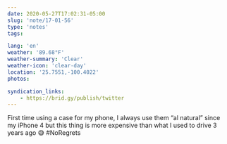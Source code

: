 ```yaml
---
date: 2020-05-27T17:02:31-05:00
slug: 'note/17-01-56'
type: 'notes'
tags:

lang: 'en'
weather: '89.68°F'
weather-summary: 'Clear'
weather-icon: 'clear-day'
location: '25.7551,-100.4022'
photos:

syndication_links:
    - https://brid.gy/publish/twitter
---
```

First time using a case for my phone, I always use them “al natural” since my iPhone 4 but this thing is more expensive than what I used to drive 3 years ago 😅
#NoRegrets
